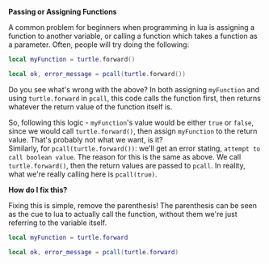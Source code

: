 **Passing or Assigning Functions**

A common problem for beginners when programming in lua is assigning a function to another variable, or calling a function which takes a function as a parameter.  Often, people will try doing the following:

```lua
local myFunction = turtle.forward()

local ok, error_message = pcall(turtle.forward())
```

Do you see what's wrong with the above?  In both assigning `myFunction` and using `turtle.forward` in `pcall`, this code calls the function first, then returns whatever the return value of the function itself is.

So, following this logic - `myFunction`'s value would be either `true` or `false`, since we would call `turtle.forward()`, then assign `myFunction` to the return value. That's probably not what we want, is it?  
Similarly, for `pcall(turtle.forward())`: we'll get an error stating, `attempt to call boolean value`. The reason for this is the same as above. We call `turtle.forward()`, then the return values are passed to `pcall`.
In reality, what we're really calling here is `pcall(true)`.

**How do I fix this?**

Fixing this is simple, remove the parenthesis!  The parenthesis can be seen as the cue to lua to actually call the function, without them we're just referring to the variable itself.

```lua
local myFunction = turtle.forward

local ok, error_message = pcall(turtle.forward)
```
